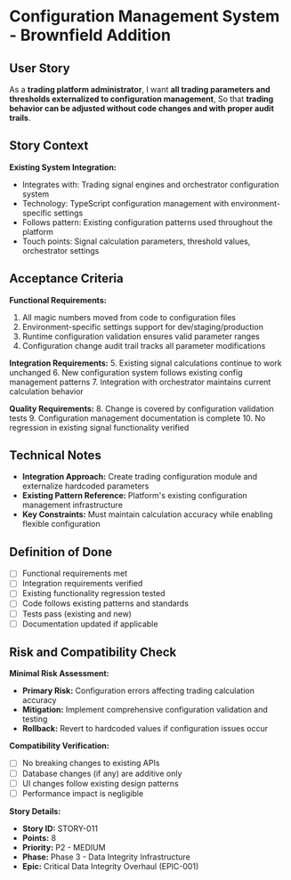 # Configuration Management System - Brownfield Addition

## User Story

As a **trading platform administrator**,
I want **all trading parameters and thresholds externalized to configuration management**,
So that **trading behavior can be adjusted without code changes and with proper audit trails**.

## Story Context

**Existing System Integration:**
- Integrates with: Trading signal engines and orchestrator configuration system
- Technology: TypeScript configuration management with environment-specific settings
- Follows pattern: Existing configuration patterns used throughout the platform
- Touch points: Signal calculation parameters, threshold values, orchestrator settings

## Acceptance Criteria

**Functional Requirements:**
1. All magic numbers moved from code to configuration files
2. Environment-specific settings support for dev/staging/production
3. Runtime configuration validation ensures valid parameter ranges
4. Configuration change audit trail tracks all parameter modifications

**Integration Requirements:**
5. Existing signal calculations continue to work unchanged
6. New configuration system follows existing config management patterns
7. Integration with orchestrator maintains current calculation behavior

**Quality Requirements:**
8. Change is covered by configuration validation tests
9. Configuration management documentation is complete
10. No regression in existing signal functionality verified

## Technical Notes

- **Integration Approach:** Create trading configuration module and externalize hardcoded parameters
- **Existing Pattern Reference:** Platform's existing configuration management infrastructure
- **Key Constraints:** Must maintain calculation accuracy while enabling flexible configuration

## Definition of Done

- [ ] Functional requirements met
- [ ] Integration requirements verified
- [ ] Existing functionality regression tested
- [ ] Code follows existing patterns and standards
- [ ] Tests pass (existing and new)
- [ ] Documentation updated if applicable

## Risk and Compatibility Check

**Minimal Risk Assessment:**
- **Primary Risk:** Configuration errors affecting trading calculation accuracy
- **Mitigation:** Implement comprehensive configuration validation and testing
- **Rollback:** Revert to hardcoded values if configuration issues occur

**Compatibility Verification:**
- [ ] No breaking changes to existing APIs
- [ ] Database changes (if any) are additive only
- [ ] UI changes follow existing design patterns
- [ ] Performance impact is negligible

**Story Details:**
- **Story ID:** STORY-011
- **Points:** 8
- **Priority:** P2 - MEDIUM
- **Phase:** Phase 3 - Data Integrity Infrastructure
- **Epic:** Critical Data Integrity Overhaul (EPIC-001)